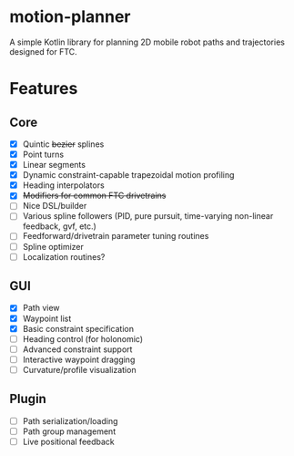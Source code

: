 motion-planner
==============
A simple Kotlin library for planning 2D mobile robot paths and trajectories designed for FTC.

# Features

## Core
- [x] Quintic ~~bezier~~ splines
- [x] Point turns
- [x] Linear segments
- [x] Dynamic constraint-capable trapezoidal motion profiling
- [x] Heading interpolators
- [x] ~~Modifiers for common FTC drivetrains~~
- [ ] Nice DSL/builder
- [ ] Various spline followers (PID, pure pursuit, time-varying non-linear feedback, gvf, etc.)
- [ ] Feedforward/drivetrain parameter tuning routines
- [ ] Spline optimizer
- [ ] Localization routines?

## GUI
- [x] Path view
- [x] Waypoint list
- [x] Basic constraint specification
- [ ] Heading control (for holonomic)
- [ ] Advanced constraint support
- [ ] Interactive waypoint dragging
- [ ] Curvature/profile visualization

## Plugin
- [ ] Path serialization/loading
- [ ] Path group management
- [ ] Live positional feedback
